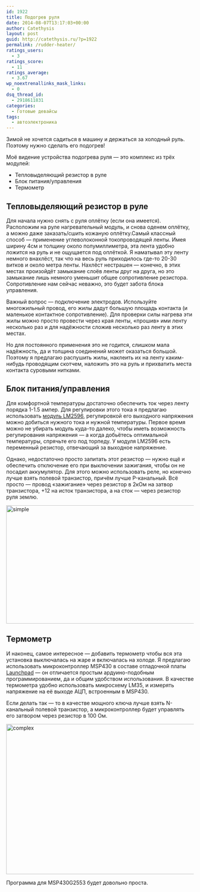 ```yaml
---
id: 1922
title: Подогрев руля
date: 2014-08-07T13:17:03+00:00
author: Catethysis
layout: post
guid: http://catethysis.ru/?p=1922
permalink: /rudder-heater/
ratings_users:
  - 3
ratings_score:
  - 11
ratings_average:
  - 3.67
wp_noextrenallinks_mask_links:
  - 0
dsq_thread_id:
  - 2918611831
categories:
  - Готовые девайсы
tags:
  - автоэлектроника
---
```

Зимой не хочется садиться в машину и держаться за холодный руль. Поэтому нужно сделать его подогрев!

Моё видение устройства подогрева руля &#8212; это комплекс из трёх модулей:

  * Тепловыделяющий резистор в руле
  * Блок питания/управления
  * Термометр

## Тепловыделяющий резистор в руле

Для начала нужно снять с руля оплётку (если она имеется). Расположим на руле нагревательный модуль, и снова оденем оплётку, а можно даже заказать/сшить кожаную оплётку.Самый классный способ &#8212; применение углеволоконной токопроводящей ленты. Имея ширину 4см и толщину около полумиллиметра, эта лента удобно ложится на руль и не ощущается под оплёткой. Я наматывал эту ленту немного внахлёст, так что на весь руль приходилось где-то 20-30 витков и около метра ленты. Нахлёст нестрашен &#8212; конечно, в этих местах произойдёт замыкание слоёв ленты друг на друга, но это замыкание лишь немного уменьшит общее сопротивление резистора. Сопротивление нам сейчас неважно, это будет забота блока управления.
  
Важный вопрос &#8212; подключение электродов. Используйте многожильный провод, его жилы дадут большую площадь контакта (и маленькое контактное сопротивление). Для проверки силы нагрева эти жилы можно просто провести через края ленты, &#171;прошив&#187; ими ленту несколько раз и для надёжности сложив несколько раз ленту в этих местах.
  
Но для постоянного применения это не годится, слишком мала надёжность, да и толщина соединений может оказаться большой. Поэтому я предлагаю распушить жилы, наклеить их на ленту каким-нибудь проводящим скотчем, наложить это на руль и прихватить места контакта суровыми нитками.

## Блок питания/управления

Для комфортной температуры достаточно обеспечить ток через ленту порядка 1-1.5 ампер. Для регулировки этого тока я предлагаю использовать [модуль LM2596](http://catethysis.ru/lm2596_dc-dc_converter/ "DC–DC преобразователь LM2596"), регулировкой его выходного напряжения можно добиться нужного тока и нужной температуры. Первое время можно не убирать модуль куда-то далеко, чтобы иметь возможность регулирования напряжения &#8212; а когда добьётесь оптимальной температуры, спрячьте его под торпеду. У модуля LM2596 есть переменный резистор, отвечающий за выходное напряжение.

Однако, недостаточно просто запитать этот резистор &#8212; нужно ещё и обеспечить отключение его при выключении зажигания, чтобы он не посадил аккумулятор. Для этого можно использовать реле, но конечно лучше взять полевой транзистор, причём лучше P-канальный. Всё просто &#8212; провод &#171;зажигание&#187; через резистор в 2кОм на затвор транзистора, +12 на исток транзистора, а на сток &#8212; через резистор руля землю.

[<img class="alignnone wp-image-1923 size-full" src="http://catethysis.ru/wp-content/uploads/2014/08/simple.png" alt="simple" width="875" height="318" />](http://catethysis.ru/wp-content/uploads/2014/08/simple.png)

## Термометр

И наконец, самое интересное &#8212; добавить термометр чтобы вся эта установка выключалась на жаре и включалась на холоде. Я предлагаю использовать микроконтроллер MSP430 в составе отладочной платы <a target="_blank" rel="nofollow" href="http://catethysis.ru/goto/http://www.ti.com/tool/msp-exp430g2" >Launchpad</a> &#8212; он отличается простым ардуино-подобным программированием, да и общим удобством использования. В качестве термометра удобно использовать микросхему LM35, и измерять напряжение на её выходе АЦП, встроенным в MSP430.

Если делать так &#8212; то в качестве мощного ключа лучше взять N-канальный полевой транзистор, а микроконтроллер будет управлять его затвором через резистор в 100 Ом.

[<img class="alignnone size-full wp-image-1924" src="http://catethysis.ru/wp-content/uploads/2014/08/complex.png" alt="complex" width="950" height="404" />](http://catethysis.ru/wp-content/uploads/2014/08/complex.png)

Программа для MSP430G2553 будет довольно проста.